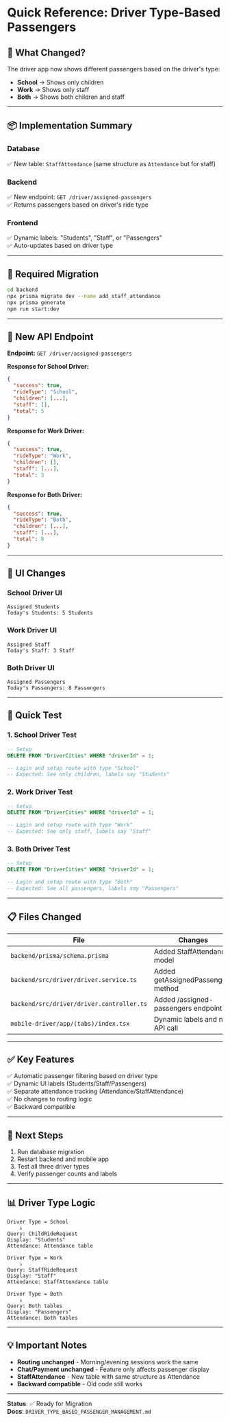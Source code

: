 # Quick Reference: Driver Type-Based Passengers

## 🎯 What Changed?

The driver app now shows different passengers based on the driver's type:
- **School** → Shows only children
- **Work** → Shows only staff
- **Both** → Shows both children and staff

---

## 📦 Implementation Summary

### Database
✅ New table: `StaffAttendance` (same structure as `Attendance` but for staff)

### Backend
✅ New endpoint: `GET /driver/assigned-passengers`  
✅ Returns passengers based on driver's ride type

### Frontend
✅ Dynamic labels: "Students", "Staff", or "Passengers"  
✅ Auto-updates based on driver type

---

## 🔧 Required Migration

```bash
cd backend
npx prisma migrate dev --name add_staff_attendance
npx prisma generate
npm run start:dev
```

---

## 📡 New API Endpoint

**Endpoint:** `GET /driver/assigned-passengers`

**Response for School Driver:**
```json
{
  "success": true,
  "rideType": "School",
  "children": [...],
  "staff": [],
  "total": 5
}
```

**Response for Work Driver:**
```json
{
  "success": true,
  "rideType": "Work",
  "children": [],
  "staff": [...],
  "total": 3
}
```

**Response for Both Driver:**
```json
{
  "success": true,
  "rideType": "Both",
  "children": [...],
  "staff": [...],
  "total": 8
}
```

---

## 🎨 UI Changes

### School Driver UI
```
Assigned Students
Today's Students: 5 Students
```

### Work Driver UI
```
Assigned Staff
Today's Staff: 3 Staff
```

### Both Driver UI
```
Assigned Passengers
Today's Passengers: 8 Passengers
```

---

## 🧪 Quick Test

### 1. School Driver Test
```sql
-- Setup
DELETE FROM "DriverCities" WHERE "driverId" = 1;

-- Login and setup route with type "School"
-- Expected: See only children, labels say "Students"
```

### 2. Work Driver Test
```sql
-- Setup
DELETE FROM "DriverCities" WHERE "driverId" = 1;

-- Login and setup route with type "Work"
-- Expected: See only staff, labels say "Staff"
```

### 3. Both Driver Test
```sql
-- Setup
DELETE FROM "DriverCities" WHERE "driverId" = 1;

-- Login and setup route with type "Both"
-- Expected: See all passengers, labels say "Passengers"
```

---

## 📋 Files Changed

| File | Changes |
|------|---------|
| `backend/prisma/schema.prisma` | Added StaffAttendance model |
| `backend/src/driver/driver.service.ts` | Added getAssignedPassengers method |
| `backend/src/driver/driver.controller.ts` | Added /assigned-passengers endpoint |
| `mobile-driver/app/(tabs)/index.tsx` | Dynamic labels and new API call |

---

## ✅ Key Features

✅ Automatic passenger filtering based on driver type  
✅ Dynamic UI labels (Students/Staff/Passengers)  
✅ Separate attendance tracking (Attendance/StaffAttendance)  
✅ No changes to routing logic  
✅ Backward compatible  

---

## 🚀 Next Steps

1. Run database migration
2. Restart backend and mobile app
3. Test all three driver types
4. Verify passenger counts and labels

---

## 📊 Driver Type Logic

```
Driver Type = School
    ↓
Query: ChildRideRequest
Display: "Students"
Attendance: Attendance table

Driver Type = Work
    ↓
Query: StaffRideRequest
Display: "Staff"
Attendance: StaffAttendance table

Driver Type = Both
    ↓
Query: Both tables
Display: "Passengers"
Attendance: Both tables
```

---

## 💡 Important Notes

- **Routing unchanged** - Morning/evening sessions work the same
- **Chat/Payment unchanged** - Feature only affects passenger display
- **StaffAttendance** - New table with same structure as Attendance
- **Backward compatible** - Old code still works

---

**Status**: ✅ Ready for Migration  
**Docs**: `DRIVER_TYPE_BASED_PASSENGER_MANAGEMENT.md`
